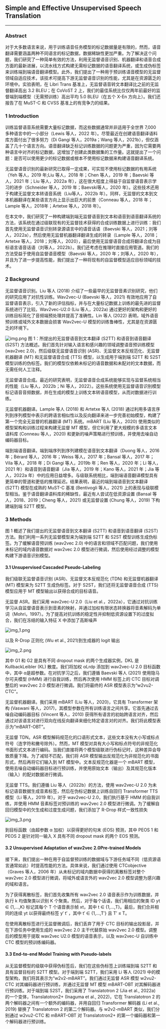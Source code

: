 ## Simple and Effective Unsupervised Speech Translation
____
### Abstract
对于大多数语言来说，用于训练语音任务模型的标记数据量是有限的，然而，语音翻译需要涵盖两种不同语言的标记数据，数据稀缺性更加严重。为了解决这个问题，我们研究了一种简单有效的方法，利用无监督语音识别、机器翻译和语音合成方面的最新进展，以流水线方式构建无需标记数据的语音翻译系统，或生成伪标签来训练端到端语音翻译模型。此外，我们提出了一种用于预训练语音模型的无监督领域自适应技术，该技术可提高下游无监督语音识别的性能，尤其是在资源匮乏的环境中。实验表明，在 Libri Trans 基准上，无监督语音转文本翻译比之前的无监督翻译高出 3.2 BLEU；在 CoVoST 2 上，我们的最佳系统比仅仅两年前最好的监督端到端模型（无需预训练）高出平均 5.0 BLEU（在五个 X-En 方向上）。我们还报告了在 MuST-C 和 CVSS 基准上的有竞争力的结果。
###  1 Introduction
训练监督语音系统需要大量标记数据，而这些数据通常并非适用于全世界 7,000 多种语言中的一小部分（Lewis 等人，2022 年）。尽管最近在创建语音翻译语料库方面付出了很多努力（Di Gangi 等人，2019a；Wang 等人，2021b），但仅涵盖了几十个语言方向。语音翻译缺乏标记训练数据的问题更为严重，因为它需要两种语言中对齐的标记数据，这增加了创建此类数据集的工作量。这就提出了一个问题：是否可以使用更少的标记数据或根本不使用标记数据来构建语音翻译系统。

无监督语音识别的最新研究已取得一定成果，可实现不使用标记数据的有用系统（Yeh 等人，2019 年;Liu 等人，2018 年；Chen 等人，2019 年；Baevski 等人，2021 年；Liu 等人，2022a 年），这在很大程度上得益于自监督语音表示学习的进步（Schneider 等人，2019 年；Baevski等人，2020 年）。这些技术还用于构建无监督文本转语音系统（Liu等人，2022b 年）。同样，无监督的文本到文本机器翻译在某些语言方向上显示出巨大的前景（Conneau 等人，2018 年；Lample 等人，2018年；Artetxe 等人，2018 年）。

在本文中，我们研究了一种构建端到端无监督语音到文本和语音到语音翻译系统的方法，该系统在通过级联现有的无监督技术获得的合成训练数据上进行训练：我们首先使用无监督语音识别转录源语言中的语音话语（Baevski 等人，2021；刘等人，2022a），然后使用无监督机器翻译翻译生成的转录（Lample 等人，2018；Artetxe 等人，2018；刘等人，2020），最后使用无监督语音合成将翻译合成为目标语言语音话语（刘等人，2022b）。我们还考虑在推理时直接应用管道。我们的方法受益于使用自监督语音模型（Baevski 等人，2020 年；刘等人，2020 年），并且为了进一步提高性能，我们提出了一种将现有的自监督模型适应目标领域的技术。

###  2 Background
无监督语音识别。Liu 等人 (2018) 介绍了一些最早的无监督音素识别研究，他们的研究应用了对抗性训练。Wav2vec-U (Baevski 等人，2021) 有效地应用了自监督语音表示，引入了新的评估指标，并与在大量标记数据上训练的最先进的监督系统进行了比较。Wav2vec-U2.0 (Liu 等人，2022a) 通过更好的架构和更好的训练目标简化了音频端预处理并提高了准确性。Lin 等人 (2022) 表明，域外语音预训练或域外文本数据会损害 Wav2vec-U 模型的训练鲁棒性，尤其是在资源匮乏的环境下。

![img.png](img.png)
图 1：所提出的无监督语音到文本翻译 (S2TT) 和语音到语音翻译 (S2ST) 方法概述。我们首先针对输入语言和感兴趣的领域调整语音预训练模型 (wav2vec 2.0)，然后级联无监督语音识别 (ASR)、无监督文本反规范化、无监督机器翻译 (MT) 和无监督语音合成 (TTS) 模型，以生成用于端到端 S2TT 和 S2ST 模型训练的伪标签。我们的模型仅依赖未标记的语音数据和未配对的文本数据，而无需任何人工注释。

无监督语音合成。最近的研究表明，无监督语音合成系统能够实现与监督系统相当的性能（Liu 等人，2022b；Ni 等人，2022）。这些系统使用无监督语音识别模型标记语音音频数据，并在生成的模型上训练文本转语音模型，从而对数据进行训练。

无监督机器翻译。Lample 等人 (2018) 和 Artetxe 等人 (2018) 通过利用多语言序列到序列模型中表示的跨语言相似性以及反向翻译来进一步完善初始模型，构建了第一个完全无监督的机器翻译 (MT) 系统。mBART (Liu 等人，2020) 使用类似的模型架构和训练过程来构建无监督 MT 模型，但它利用了更大规模的多语言文本语料库 (Conneau 等人，2020) 和更新的噪声策略进行预训练，并使用去噪自动编码器目标。

端到端语音翻译。端到端序列到序列建模在语音到文本翻译（Duong 等人，2016 年；Bérard 等人，2016 年；Weiss 等人，2017 年；Bansal 等人，2017 年；Vila 等人，2018 年；Di Gangi 等人，2019b 年；Ren 等人，2020 年；Li 等人，2021 年）和语音到语音翻译（Jia 等人，2019 年；Kano 等人，2021 年；Jia 等人，2022a 年）中的应用日益增多。与级联系统相比，端到端语音翻译模型具有更简单的管道和更低的推理延迟。结果表明，最近的端到端语音到文本翻译 (S2TT) 模型在成熟的 MuST-C 基准 (Bentivogli 等人，2021) 上的表现与级联模型相当。鉴于语音翻译语料库的稀缺性，最近有人尝试在低资源设置 (Bansal 等人，2018、2019；Cheng 等人，2021) 或无监督设置 (Chung 等人，2019) 下构建端到端 S2TT 模型。

### 3 Methods
图 1 概述了我们提出的无监督语音到文本翻译 (S2TT) 和语音到语音翻译 (S2ST) 方法。我们利用一系列无监督模型来为端到端 S2TT 和 S2ST 模型训练生成伪标签。为了缓解语音预训练 (wav2vec 2.0) 中的语言和领域不匹配问题，我们使用未标记的域内语音数据对 wav2vec 2.0 模型进行微调，然后使用经过调整的模型构建下游语音识别模型。

####  3.1 Unsupervised Cascaded Pseudo-Labeling
我们级联无监督语音识别 (ASR)、无监督文本反规范化 (TDN) 和无监督机器翻译 (MT) 模型来为 S2TT 生成伪标签。对于 S2ST，我们还将无监督语音合成 (TTS) 模型应用于 MT 模型输出以获得合成的目标语音。

无监督 ASR。我们采用 wav2vec-U 2.0（Liu et al.，2022a），它通过对抗训练学习从自监督语音表示到音素的映射，并通过加权有限状态转换器将音素解码为单词（Mohri，1997）。为了提高对抗训练的稳定性并抑制低资源设置下的过度拟合，我们在冻结的输入特征 X 中添加了高斯噪声

![img_1.png](img_1.png)

以及 R-Drop 正则化 (Wu et al., 2021)到生成器的 logit 输出

![img_2.png](img_2.png)

其中 G1 和 G2 是具有不同 dropout mask 的两个生成器实例，DKL 是 KullbackLeibler (KL) 散度。我们将加权 αLrdp 添加到 wav2vec-U 2.0 目标函数中，其中 α是超参数。在对抗学习之后，我们遵循 Baevski 等人 (2021) 使用隐马尔可夫模型 (HMM) 进行自我训练，然后再次使用 HMM 标签上的 CTC 目标对调整后的 wav2vec 2.0 模型进行微调。我们将最终的 ASR 模型表示为“w2vu2-CTC”。

无监督机器翻译。我们采用 mBART (Liu 等人，2020)，它具有 Transformer 架构 (Vaswani 等人，2017)，其模型参数在所有训练语言之间共享。它首先通过去噪自动编码器目标 (Vincent 等人，2010) 获得所有语言的初始跨语言对齐，然后通过对该语言对进行双向在线反向翻译来细化特定语言对的对齐。我们将此模型表示为“mBART-OBT”。

无监督 TDN。ASR 模型解码规范化的口语形式文本，这些文本没有大小写或标点符号（连字符和撇号除外）。然而，MT 模型对具有大小写和标点符号的非规范化书面形式文本进行编码。当我们直接将两个模型级联进行伪标记时，这种差异会导致质量下降。为了减轻不匹配，我们将 ASR 模型输出反规范化为非规范化的书面形式，然后再将它们输入到 MT 模型中。文本反规范化器是一个 mBART 模型，使用去噪自动编码器目标进行预训练，并使用原始文本（输出）及其规范化版本（输入）的配对数据进行微调。

无监督 TTS。我们遵循 Liu 等人（2022b）的方法，使用 wav2vec-U 2.0 为未标记语音数据生成音素标签，然后在伪标记数据上训练自回归 Transformer TTS 模型（Li 等人，2019 年）。对于 wav2vec-U 2.0，我们执行基于 HMM 的自我训练，并使用 HMM 音素标签对预训练的 wav2vec 2.0 模型进行微调。为了缓解自回归模型中的欠生成和过度生成问题，我们添加了 R-Drop 样式一致性损失

![img_3.png](img_3.png)

到目标函数（由超参数 α 加权）以获得更好的句末 (EOS) 预测，其中 PEOS 1 和 PEOS 2 是针对同一输入 X 具有不同 dropout mask 的两个 EOS 预测。

####  3.2 Unsupervised Adaptation of wav2vec 2.0Pre-trained Models
接下来，我们提出一种在用于自监督预训练的数据域与下游任务域不同（低资源语言通常如此）时提高性能的方法。具体来说，我们通过使用 CTCobjective（Graves 等人，2006 年）从未标记的域内数据中获得的离散标签对整个 wav2vec 2.0 模型进行微调，将域外或语言外的 wav2vec 2.0 模型调整为感兴趣的域和语言。

为了获得离散标签，我们首先收集所有 wav2vec 2.0 语音表示作为训练数据，并执行 k 均值聚类以识别 K 个聚类。然后，对于每个话语，我们用相应的聚类 ID yt ∈ {1,...,K} 标记其每个 T 个语音表示帧 xt，其中 t ∈ {1,...,T}。最后，我们合并相同的连续 yt 以获得最终标签 y′ t′ ，其中 t′ ∈ {1,...,T′} 且 T′ ≤ T。

在使用离散标签进行无监督微调后，我们丢弃了用于 CTC 目标的输出投影层，并在下游任务中使用生成的 wav2vec 2.0 主干代替原始 wav2vec 2.0 模型。调整后的模型用于提取 wav2vec U2.0 模型的语音表示，以及 wav2vec-U 自训练中 CTC 模型的预训练编码器。

####  3.3 End-to-end Model Training with Pseudo-labels
从无监督模型的级联中获得伪标签后，我们在这些伪标签上训练端到端 S2TT 和具有监督目标的 S2TT 模型。对于端到端 S2TT，我们采用 Li 等人 (2021) 中的模型架构，我们将其表示为“w2v2-mBART”。我们通过无监督 ASR 模型 w2vu2-CTC 对其编码器进行预训练，并通过无监督 MT 模型 mBART-OBT 对其解码器进行预训练。对于端到端 S2ST，我们采用了 Translatotron 2 (Jia et al., 2022a) 的一个变体，Translatotron2+ (Inaguma et al., 2022)，它在 Translatotron 2 的两个解码器之间有一个额外的编码器，并用自回归 Transformer 解码器 (Li et al., 2019) 替换了 Translatotron 2 的第二个解码器。与 w2v2-mBART 类似，我们分别通过 w2vu2-CTC 和 mBART-OBT 对 Translatotron2+ 的第一个编码器和第一个解码器进行预训练。